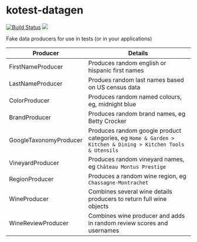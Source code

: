 # kotest-datagen

[![Build Status](https://travis-ci.org/kotest/kotest-datagen.svg?branch=master)](https://travis-ci.org/kotest/kotest-datagen)
[<img src="https://img.shields.io/nexus/s/https/oss.sonatype.org/io.kotest.datagen/kotest-datagen.svg?label=latest%20snapshot&style=plastic"/>](https://oss.sonatype.org/content/repositories/snapshots/io/kotest/datagen/)

Fake data producers for use in tests (or in your applications)


| Producer  	| Details  	|
|---	|---	|
| FirstNameProducer | Produces random english or hispanic first names |
| LastNameProducer | Produes random last names based on US census data |
| ColorProducer | Produces random named colours, eg, midnight blue |
| BrandProducer | Produces random brand names, eg Betty Crocker |
| GoogleTaxonomyProducer | Produces random google product categories, eg `Home & Garden > Kitchen & Dining > Kitchen Tools & Utensils` |
| VineyardProducer	| Produces random vineyard names, eg `Château Montus Prestige` |
| RegionProducer	| Produces a random wine region, eg `Chassagne-Montrachet` |
| WineProducer | Combines several wine details producers to return full wine objects |
| WineReviewProducer | Combines wine producer and adds in random review scores and usernames |
